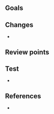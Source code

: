 ## Goals

<!-- Please provide a brief description of the changes made in this pull request. -->

## Changes

* <!-- Please provide a detailed list of the changes made in this pull request. -->

## Review points

<!-- Please provide a list of items you would like the reviewer to focus on during the review process. -->

## Test

* <!-- Please provide a detailed list of the tests that you have performed to verify your changes. -->

## References

* <!-- Please provide a list of any related PRs for this feature. -->
